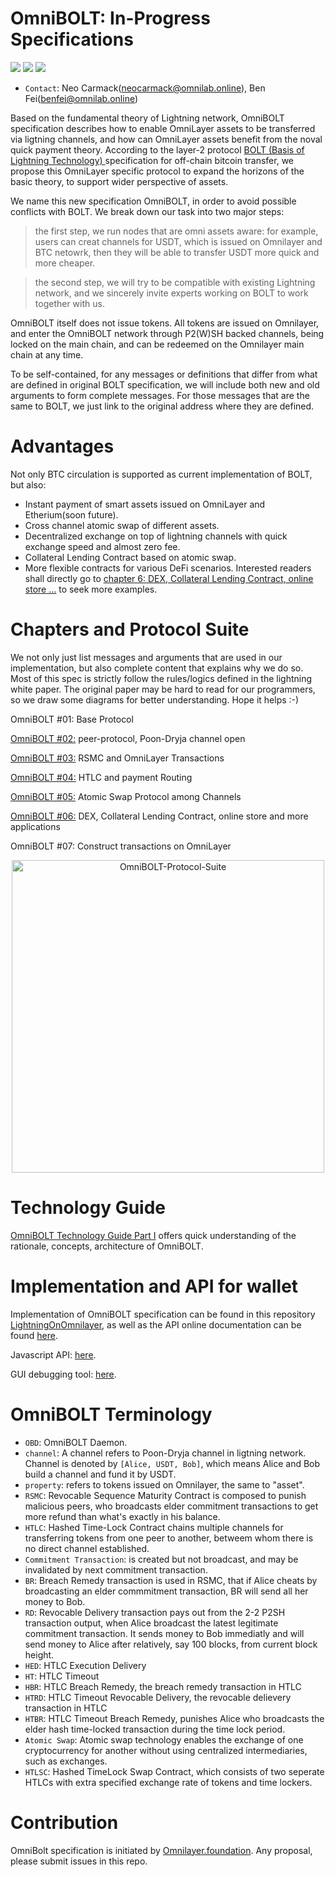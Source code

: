 # OmniBOLT: In-Progress Specifications
[![](https://img.shields.io/badge/license-MIT-brightgreen)](https://github.com/omnilaboratory/OmniBOLT-spec/blob/master/LICENSE) [![](https://img.shields.io/badge/made%20by-Omni%20Foundation-blue)]() [![](https://img.shields.io/badge/project-LightningOnOmni-orange)](https://github.com/omnilaboratory/obd)

* `Contact`: Neo Carmack(neocarmack@omnilab.online), Ben Fei(benfei@omnilab.online)

Based on the fundamental theory of Lightning network, OmniBOLT specification describes how to enable OmniLayer assets to be transferred via ligtning channels, and how can OmniLayer assets benefit from the noval quick payment theory. According to the layer-2 protocol [BOLT (Basis of Lightning Technology) ](https://github.com/lightningnetwork/lightning-rfc/blob/master/00-introduction.md) specification for off-chain bitcoin transfer, we propose this OmniLayer specific protocol to expand the horizons of the basic theory, to support wider perspective of assets.    

We name this new specification OmniBOLT, in order to avoid possible conflicts with BOLT. We break down our task into two major steps:  

>the first step, we run nodes that are omni assets aware: for example, users can creat channels for USDT, which is issued on Omnilayer and BTC netowrk, then they will be able to transfer USDT more quick and more cheaper.  

>the second step, we will try to be compatible with existing Lightning network, and we sincerely invite experts working on BOLT to work together with us.  

OmniBOLT itself does not issue tokens. All tokens are issued on Omnilayer, and enter the OmniBOLT network through P2(W)SH backed channels, being locked on the main chain, and can be redeemed on the Omnilayer main chain at any time.  

To be self-contained, for any messages or definitions that differ from what are defined in original BOLT specification, we will include both new and old arguments to form complete messages. For those messages that are the same to BOLT, we just link to the original address where they are defined.    

# Advantages

Not only BTC circulation is supported as current implementation of BOLT, but also:  
 
* Instant payment of smart assets issued on OmniLayer and Etherium(soon future). 
* Cross channel atomic swap of different assets.
* Decentralized exchange on top of lightning channels with quick exchange speed and almost zero fee. 
* Collateral Lending Contract based on atomic swap.
* More flexible contracts for various DeFi scenarios. Interested readers shall directly go to [chapter 6: DEX, Collateral Lending Contract, online store ...](https://github.com/omnilaboratory/OmniBOLT-spec/blob/master/OmniBOLT-06-Mortgage-Loan-Contracts-for-Crypto-Assets.md) to seek more examples.
 

# Chapters and Protocol Suite

We not only just list messages and arguments that are used in our implementation, but also complete content that explains why we do so. Most of this spec is strictly follow the rules/logics defined in the lightning white paper. The original paper may be hard to read for our programmers, so we draw some diagrams for better understanding. Hope it helps :-)

OmniBOLT #01: Base Protocol

[OmniBOLT #02:](https://github.com/omnilaboratory/OmniBOLT-spec/blob/master/OmniBOLT-02-peer-protocol.md) peer-protocol, Poon-Dryja channel open

[OmniBOLT #03:](https://github.com/omnilaboratory/OmniBOLT-spec/blob/master/OmniBOLT-03-RSMC-and-OmniLayer-Transactions.md) RSMC and OmniLayer Transactions 

[OmniBOLT #04:](https://github.com/omnilaboratory/OmniBOLT-spec/blob/master/OmniBOLT-04-HTLC-and-Payment-Routing.md) HTLC and payment Routing

[OmniBOLT #05:](https://github.com/omnilaboratory/OmniBOLT-spec/blob/master/OmniBOLT-05-Atomic-Swap-among-Channels.md) Atomic Swap Protocol among Channels

[OmniBOLT #06:](https://github.com/omnilaboratory/OmniBOLT-spec/blob/master/OmniBOLT-06-Mortgage-Loan-Contracts-for-Crypto-Assets.md) DEX, Collateral Lending Contract, online store and more applications

OmniBOLT #07: Construct transactions on OmniLayer

<p align="center">
  <img width="500" alt="OmniBOLT-Protocol-Suite" src="https://github.com/omnilaboratory/OmniBOLT-spec/blob/master/imgs/OmniBOLT-Protocol-Suite.png">
</p>

# Technology Guide
[OmniBOLT Technology Guide Part I](https://github.com/omnilaboratory/OmniBOLT-spec/blob/master/docs/OmniBOLT-Technology-guide-part-I-2020-05-01_en.pdf) offers quick understanding of the rationale, concepts, architecture of OmniBOLT.  

# Implementation and API for wallet

Implementation of OmniBOLT specification can be found in this repository [LightningOnOmnilayer](https://github.com/omnilaboratory/obd), as well as the API online documentation can be found [here](https://api.omnilab.online).

Javascript API: [here](https://github.com/omnilaboratory/DebuggingTool/blob/master/js/obdapi.js).

GUI debugging tool: [here](https://github.com/omnilaboratory/DebuggingTool).


# OmniBOLT Terminology

* `OBD`: OmniBOLT Daemon.
* `channel`: A channel refers to Poon-Dryja channel in ligtning network. Channel is denoted by `[Alice, USDT, Bob]`, which means Alice and Bob build a channel and fund it by USDT.
* `property`: refers to tokens issued on Omnilayer, the same to "asset".
* `RSMC`: Revocable Sequence Maturity Contract is composed to punish malicious peers, who broadcasts elder commitment transactions to get more refund than what's exactly in his balance.
* `HTLC`: Hashed Time-Lock Contract chains multiple channels for transferring tokens from one peer to another, betweem whom there is no direct channel established.
* `Commitment Transaction`: is created but not broadcast, and may be invalidated by next commitment transaction.
* `BR`: Breach Remedy transaction is used in RSMC, that if Alice cheats by broadcasting an elder commmitment transaction, BR will send all her money to Bob.
* `RD`: Revocable Delivery transaction pays out from the 2-2 P2SH transaction output, when Alice broadcast the latest legitimate commitment transaction. It sends money to Bob immediatly and will send money to Alice after relatively, say 100 blocks, from current block height. 
* `HED`:  HTLC Execution Delivery
* `HT`: HTLC Timeout
* `HBR`: HTLC Breach Remedy, the breach remedy transaction in HTLC
* `HTRD`: HTLC Timeout Revocable Delivery, the revocable delievery transaction in HTLC
* `HTBR`: HTLC Timeout Breach Remedy, punishes Alice who broadcasts the elder hash time-locked transaction during the time lock period. 
* `Atomic Swap`: Atomic swap technology enables the exchange of one cryptocurrency for another without using centralized intermediaries, such as exchanges. 
* `HTLSC`: Hashed TimeLock Swap Contract, which consists of two seperate HTLCs with extra specified exchange rate of tokens and time lockers.


# Contribution

OmniBolt specification is initiated by [Omnilayer.foundation](https://github.com/OmniLayer).
Any proposal, please submit issues in this repo.
